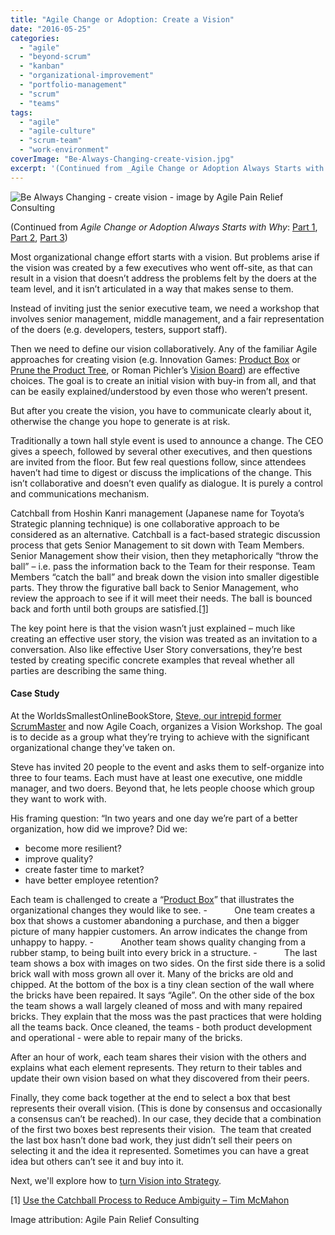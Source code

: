 ```yaml
---
title: "Agile Change or Adoption: Create a Vision"
date: "2016-05-25"
categories: 
  - "agile"
  - "beyond-scrum"
  - "kanban"
  - "organizational-improvement"
  - "portfolio-management"
  - "scrum"
  - "teams"
tags: 
  - "agile"
  - "agile-culture"
  - "scrum-team"
  - "work-environment"
coverImage: "Be-Always-Changing-create-vision.jpg"
excerpt: '(Continued from _Agile Change or Adoption Always Starts with Why_: [Part'
---
```


![Be Always Changing - create vision - image by Agile Pain Relief Consulting](src/content/blog/agile-change-or-adoption-create-a-vision/images/Be-Always-Changing-create-vision.jpg)

(Continued from _Agile Change or Adoption Always Starts with Why_: [Part 1](/blog/agile-change-or-adoption-always-starts-with-why.html), [Part 2](/blog/agile-change-or-adoption-the-steps-to-go-from-why-to-how.html), [Part 3](/blog/agile-change-or-adoption-sense-your-current-culture.html))

Most organizational change effort starts with a vision. But problems arise if the vision was created by a few executives who went off-site, as that can result in a vision that doesn’t address the problems felt by the doers at the team level, and it isn’t articulated in a way that makes sense to them.

Instead of inviting just the senior executive team, we need a workshop that involves senior management, middle management, and a fair representation of the doers (e.g. developers, testers, support staff).

Then we need to define our vision collaboratively. Any of the familiar Agile approaches for creating vision (e.g. Innovation Games: [Product Box](https://stormz.me/en/blog/stormz-games-product-box1) or [Prune the Product Tree](https://lucidspark.com/templates/prune-the-product-tree#:~:text=Prune%20the%20Product%20Tree%20is,which%20ones%20to%20let%20go.), or Roman Pichler’s [Vision Board](https://www.romanpichler.com/blog/the-product-vision-board/)) are effective choices. The goal is to create an initial vision with buy-in from all, and that can be easily explained/understood by even those who weren’t present.

But after you create the vision, you have to communicate clearly about it, otherwise the change you hope to generate is at risk.

Traditionally a town hall style event is used to announce a change. The CEO gives a speech, followed by several other executives, and then questions are invited from the floor. But few real questions follow, since attendees haven’t had time to digest or discuss the implications of the change. This isn’t collaborative and doesn’t even qualify as dialogue. It is purely a control and communications mechanism.

Catchball from Hoshin Kanri management (Japanese name for Toyota’s Strategic planning technique) is one collaborative approach to be considered as an alternative. Catchball is a fact-based strategic discussion process that gets Senior Management to sit down with Team Members. Senior Management show their vision, then they metaphorically “throw the ball” – i.e. pass the information back to the Team for their response. Team Members “catch the ball” and break down the vision into smaller digestible parts. They throw the figurative ball back to Senior Management, who review the approach to see if it will meet their needs. The ball is bounced back and forth until both groups are satisfied.[\[1\]](#footnotes)

The key point here is that the vision wasn’t just explained – much like creating an effective user story, the vision was treated as an invitation to a conversation. Also like effective User Story conversations, they’re best tested by creating specific concrete examples that reveal whether all parties are describing the same thing.

#### Case Study

At the WorldsSmallestOnlineBookStore, [Steve, our intrepid former ScrumMaster](/blog/the-scrummaster-tales.html) and now Agile Coach, organizes a Vision Workshop. The goal is to decide as a group what they’re trying to achieve with the significant organizational change they’ve taken on.

Steve has invited 20 people to the event and asks them to self-organize into three to four teams. Each must have at least one executive, one middle manager, and two doers. Beyond that, he lets people choose which group they want to work with.

His framing question: “In two years and one day we’re part of a better organization, how did we improve? Did we:

- become more resilient?
- improve quality?
- create faster time to market?
- have better employee retention?

Each team is challenged to create a “[Product Box](https://stormz.me/en/blog/stormz-games-product-box1)” that illustrates the organizational changes they would like to see. -           One team creates a box that shows a customer abandoning a purchase, and then a bigger picture of many happier customers. An arrow indicates the change from unhappy to happy. -           Another team shows quality changing from a rubber stamp, to being built into every brick in a structure. -           The last team shows a box with images on two sides. On the first side there is a solid brick wall with moss grown all over it. Many of the bricks are old and chipped. At the bottom of the box is a tiny clean section of the wall where the bricks have been repaired. It says “Agile”. On the other side of the box the team shows a wall largely cleaned of moss and with many repaired bricks. They explain that the moss was the past practices that were holding all the teams back. Once cleaned, the teams - both product development and operational - were able to repair many of the bricks.

After an hour of work, each team shares their vision with the others and explains what each element represents. They return to their tables and update their own vision based on what they discovered from their peers.

Finally, they come back together at the end to select a box that best represents their overall vision. (This is done by consensus and occasionally a consensus can’t be reached). In our case, they decide that a combination of the first two boxes best represents their vision.  The team that created the last box hasn’t done bad work, they just didn’t sell their peers on selecting it and the idea it represented. Sometimes you can have a great idea but others can’t see it and buy into it.

Next, we'll explore how to [turn Vision into Strategy](/blog/agile-change-or-adoption-turn-vision-into-strategy.html).

\[1\] [Use the Catchball Process to Reduce Ambiguity – Tim McMahon](https://www.aleanjourney.com/2011/12/use-catchball-process-to-reduce.html)

Image attribution: Agile Pain Relief Consulting
